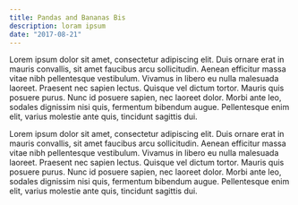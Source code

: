 ```yaml
---
title: Pandas and Bananas Bis
description: loram ipsum
date: "2017-08-21"
---
```


Lorem ipsum dolor sit amet, consectetur adipiscing elit. Duis ornare erat in mauris convallis, sit amet faucibus arcu sollicitudin. Aenean efficitur massa vitae nibh pellentesque vestibulum. Vivamus in libero eu nulla malesuada laoreet. Praesent nec sapien lectus. Quisque vel dictum tortor. Mauris quis posuere purus. Nunc id posuere sapien, nec laoreet dolor. Morbi ante leo, sodales dignissim nisi quis, fermentum bibendum augue. Pellentesque enim elit, varius molestie ante quis, tincidunt sagittis dui.

Lorem ipsum dolor sit amet, consectetur adipiscing elit. Duis ornare erat in mauris convallis, sit amet faucibus arcu sollicitudin. Aenean efficitur massa vitae nibh pellentesque vestibulum. Vivamus in libero eu nulla malesuada laoreet. Praesent nec sapien lectus. Quisque vel dictum tortor. Mauris quis posuere purus. Nunc id posuere sapien, nec laoreet dolor. Morbi ante leo, sodales dignissim nisi quis, fermentum bibendum augue. Pellentesque enim elit, varius molestie ante quis, tincidunt sagittis dui.
